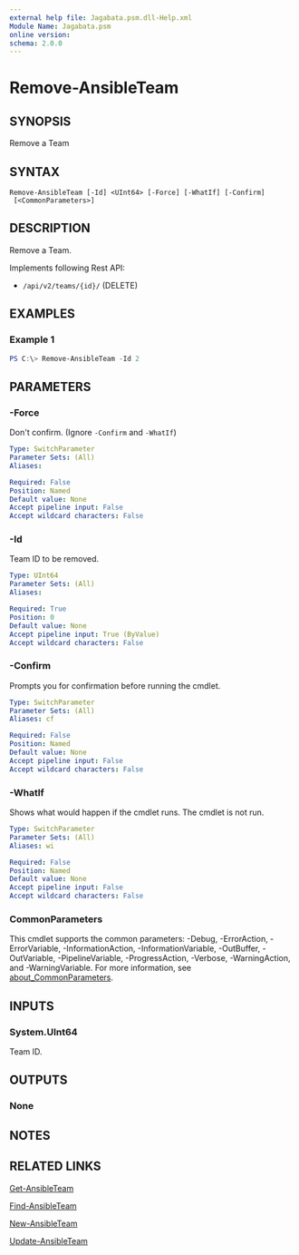 ```yaml
---
external help file: Jagabata.psm.dll-Help.xml
Module Name: Jagabata.psm
online version:
schema: 2.0.0
---
```


# Remove-AnsibleTeam

## SYNOPSIS
Remove a Team

## SYNTAX

```
Remove-AnsibleTeam [-Id] <UInt64> [-Force] [-WhatIf] [-Confirm]
 [<CommonParameters>]
```

## DESCRIPTION
Remove a Team.

Implements following Rest API:  
- `/api/v2/teams/{id}/` (DELETE)

## EXAMPLES

### Example 1
```powershell
PS C:\> Remove-AnsibleTeam -Id 2
```

## PARAMETERS

### -Force
Don't confirm. (Ignore `-Confirm` and `-WhatIf`)

```yaml
Type: SwitchParameter
Parameter Sets: (All)
Aliases:

Required: False
Position: Named
Default value: None
Accept pipeline input: False
Accept wildcard characters: False
```

### -Id
Team ID to be removed.

```yaml
Type: UInt64
Parameter Sets: (All)
Aliases:

Required: True
Position: 0
Default value: None
Accept pipeline input: True (ByValue)
Accept wildcard characters: False
```

### -Confirm
Prompts you for confirmation before running the cmdlet.

```yaml
Type: SwitchParameter
Parameter Sets: (All)
Aliases: cf

Required: False
Position: Named
Default value: None
Accept pipeline input: False
Accept wildcard characters: False
```

### -WhatIf
Shows what would happen if the cmdlet runs.
The cmdlet is not run.

```yaml
Type: SwitchParameter
Parameter Sets: (All)
Aliases: wi

Required: False
Position: Named
Default value: None
Accept pipeline input: False
Accept wildcard characters: False
```

### CommonParameters
This cmdlet supports the common parameters: -Debug, -ErrorAction, -ErrorVariable, -InformationAction, -InformationVariable, -OutBuffer, -OutVariable, -PipelineVariable, -ProgressAction, -Verbose, -WarningAction, and -WarningVariable. For more information, see [about_CommonParameters](http://go.microsoft.com/fwlink/?LinkID=113216).

## INPUTS

### System.UInt64
Team ID.

## OUTPUTS

### None
## NOTES

## RELATED LINKS

[Get-AnsibleTeam](Get-AnsibleTeam.md)

[Find-AnsibleTeam](Find-AnsibleTeam.md)

[New-AnsibleTeam](New-AnsibleTeam.md)

[Update-AnsibleTeam](Update-AnsibleTeam.md)

